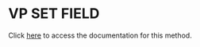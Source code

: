 <!---->
# VP SET FIELD

Click [here](https://developer.4d.com/docs/20/ViewPro/method-list#vp-set-field) to access the documentation for this method.


